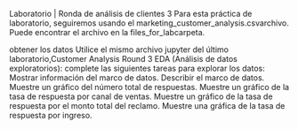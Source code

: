 Laboratorio | Ronda de análisis de clientes 3
Para esta práctica de laboratorio, seguiremos usando el marketing_customer_analysis.csvarchivo. Puede encontrar el archivo en la files_for_labcarpeta.

obtener los datos
Utilice el mismo archivo jupyter del último laboratorio,Customer Analysis Round 3
EDA (Análisis de datos exploratorios): complete las siguientes tareas para explorar los datos:
Mostrar información del marco de datos.
Describir el marco de datos.
Muestre un gráfico del número total de respuestas.
Muestre un gráfico de la tasa de respuesta por canal de ventas.
Muestre un gráfico de la tasa de respuesta por el monto total del reclamo.
Muestre una gráfica de la tasa de respuesta por ingreso.

